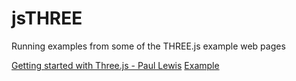 # jsTHREE
Running examples from some of the THREE.js example web pages

[Getting started with Three.js - Paul Lewis](http://www.html5rocks.com/en/tutorials/three/intro/)
[Example](http://watmough.github.io/jsTHREE/example1.html)






